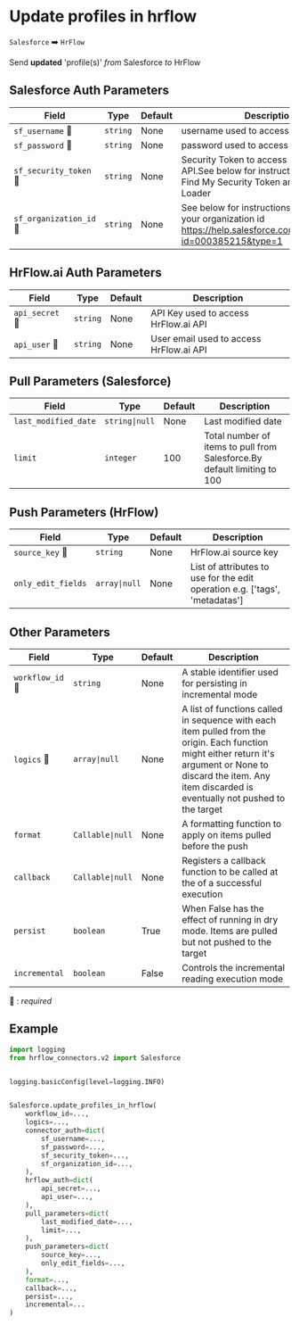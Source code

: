 # Update profiles in hrflow
`Salesforce` :arrow_right: `HrFlow`

Send **updated** 'profile(s)' _from_ Salesforce _to_ HrFlow



## Salesforce Auth Parameters

| Field | Type | Default | Description |
| ----- | ---- | ------- | ----------- |
| `sf_username` :red_circle: | `string` | None | username used to access Salesforce API |
| `sf_password` :red_circle: | `string` | None | password used to access Salesforce API |
| `sf_security_token` :red_circle: | `string` | None | Security Token to access Salesforce API.See below for instructions: How Can I Find My Security Token and Use It in Data Loader | Salesforce Platform  https://www.youtube.com/watch?v=nYbfxeSGKFM&ab_channel=SalesforceSupport |
| `sf_organization_id` :red_circle: | `string` | None | See below for instructions: How to find your organization id  https://help.salesforce.com/s/articleView?id=000385215&type=1 |

## HrFlow.ai Auth Parameters

| Field | Type | Default | Description |
| ----- | ---- | ------- | ----------- |
| `api_secret` :red_circle: | `string` | None | API Key used to access HrFlow.ai API |
| `api_user` :red_circle: | `string` | None | User email used to access HrFlow.ai API |

## Pull Parameters (Salesforce)

| Field | Type | Default | Description |
| ----- | ---- | ------- | ----------- |
| `last_modified_date`  | `string\|null` | None | Last modified date |
| `limit`  | `integer` | 100 | Total number of items to pull from Salesforce.By default limiting to 100 |

## Push Parameters (HrFlow)

| Field | Type | Default | Description |
| ----- | ---- | ------- | ----------- |
| `source_key` :red_circle: | `string` | None | HrFlow.ai source key |
| `only_edit_fields`  | `array\|null` | None | List of attributes to use for the edit operation e.g. ['tags', 'metadatas'] |

## Other Parameters

| Field | Type | Default | Description |
| ----- | ---- | ------- | ----------- |
| `workflow_id` :red_circle: | `string` | None | A stable identifier used for persisting in incremental mode |
| `logics` :red_circle: | `array\|null` | None | A list of functions called in sequence with each item pulled from the origin. Each function might either return it's argument or None to discard the item. Any item discarded is eventually not pushed to the target |
| `format`  | `Callable\|null` | None | A formatting function to apply on items pulled before the push |
| `callback`  | `Callable\|null` | None | Registers a callback function to be called at the of a successful execution |
| `persist`  | `boolean` | True | When False has the effect of running in dry mode. Items are pulled but not pushed to the target |
| `incremental`  | `boolean` | False | Controls the incremental reading execution mode |

:red_circle: : *required*

## Example

```python
import logging
from hrflow_connectors.v2 import Salesforce


logging.basicConfig(level=logging.INFO)


Salesforce.update_profiles_in_hrflow(
    workflow_id=...,
    logics=...,
    connector_auth=dict(
        sf_username=...,
        sf_password=...,
        sf_security_token=...,
        sf_organization_id=...,
    ),
    hrflow_auth=dict(
        api_secret=...,
        api_user=...,
    ),
    pull_parameters=dict(
        last_modified_date=...,
        limit=...,
    ),
    push_parameters=dict(
        source_key=...,
        only_edit_fields=...,
    ),
    format=...,
    callback=...,
    persist=...,
    incremental=...
)
```